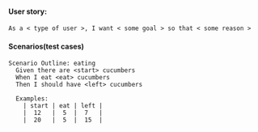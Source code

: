 #### User story:
```
As a < type of user >, I want < some goal > so that < some reason >
```

#### Scenarios(test cases)
```
Scenario Outline: eating
  Given there are <start> cucumbers
  When I eat <eat> cucumbers
  Then I should have <left> cucumbers

  Examples:
    | start | eat | left |
    |  12   |  5  |  7   |
    |  20   |  5  |  15  |
```
